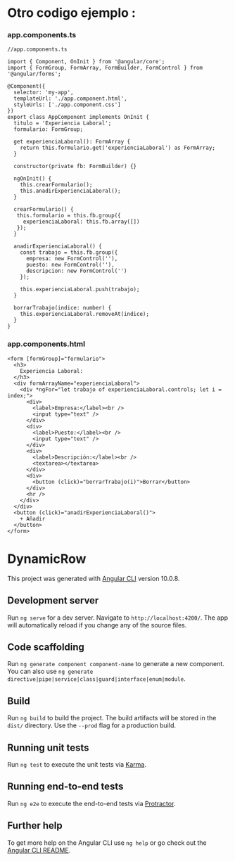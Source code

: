 # Otro codigo ejemplo :
### app.components.ts
```
//app.components.ts

import { Component, OnInit } from '@angular/core';
import { FormGroup, FormArray, FormBuilder, FormControl } from '@angular/forms';

@Component({
  selector: 'my-app',
  templateUrl: './app.component.html',
  styleUrls: ['./app.component.css']
})
export class AppComponent implements OnInit {
  titulo = 'Experiencia Laboral';
  formulario: FormGroup;
  
  get experienciaLaboral(): FormArray {
    return this.formulario.get('experienciaLaboral') as FormArray;
  }
  
  constructor(private fb: FormBuilder) {}
  
  ngOnInit() {
    this.crearFormulario();
    this.anadirExperienciaLaboral();
  }
  
  crearFormulario() {
   this.formulario = this.fb.group({
     experienciaLaboral: this.fb.array([])
   });
  }
  
  anadirExperienciaLaboral() {
    const trabajo = this.fb.group({
      empresa: new FormControl(''),
      puesto: new FormControl(''),
      descripcion: new FormControl('')
    });
    
    this.experienciaLaboral.push(trabajo);
  }

  borrarTrabajo(indice: number) {
    this.experienciaLaboral.removeAt(indice);
  }
}
```
### app.components.html
```
<form [formGroup]="formulario">
  <h3>
    Experiencia Laboral:
  </h3>
  <div formArrayName="experienciaLaboral">
    <div *ngFor="let trabajo of experienciaLaboral.controls; let i = index;">
      <div>
        <label>Empresa:</label><br />
        <input type="text" />
      </div>
      <div>
        <label>Puesto:</label><br />
        <input type="text" />
      </div>
      <div>
        <label>Descripción:</label><br />
        <textarea></textarea>
      </div>
      <div>
        <button (click)="borrarTrabajo(i)">Borrar</button>
      </div>
      <hr />
    </div>
  </div>
  <button (click)="anadirExperienciaLaboral()">
    + Añadir
  </button>
</form>
```


# DynamicRow

This project was generated with [Angular CLI](https://github.com/angular/angular-cli) version 10.0.8.

## Development server

Run `ng serve` for a dev server. Navigate to `http://localhost:4200/`. The app will automatically reload if you change any of the source files.

## Code scaffolding

Run `ng generate component component-name` to generate a new component. You can also use `ng generate directive|pipe|service|class|guard|interface|enum|module`.

## Build

Run `ng build` to build the project. The build artifacts will be stored in the `dist/` directory. Use the `--prod` flag for a production build.

## Running unit tests

Run `ng test` to execute the unit tests via [Karma](https://karma-runner.github.io).

## Running end-to-end tests

Run `ng e2e` to execute the end-to-end tests via [Protractor](http://www.protractortest.org/).

## Further help

To get more help on the Angular CLI use `ng help` or go check out the [Angular CLI README](https://github.com/angular/angular-cli/blob/master/README.md).
